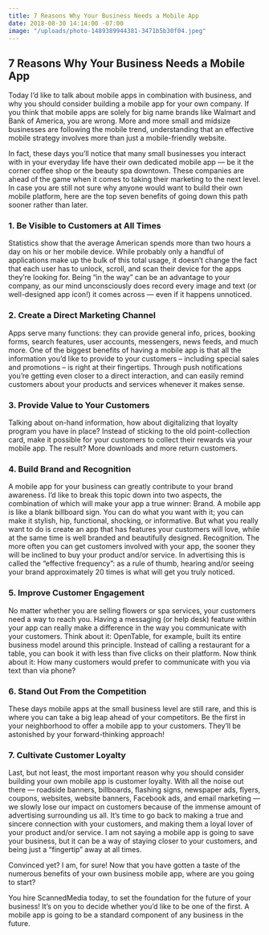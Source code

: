 ```yaml
---
title: 7 Reasons Why Your Business Needs a Mobile App
date: 2018-08-30 14:14:00 -07:00
image: "/uploads/photo-1489389944381-3471b5b30f04.jpeg"
---
```


## 7 Reasons Why Your Business Needs a Mobile App

Today I’d like to talk about mobile apps in combination with business, and why you should consider building a mobile app for your own company.
If you think that mobile apps are solely for big name brands like Walmart and Bank of America, you are wrong. More and more small and midsize businesses are following the mobile trend, understanding that an effective mobile strategy involves more than just a mobile-friendly website.

In fact, these days you’ll notice that many small businesses you interact with in your everyday life have their own dedicated mobile app — be it the corner coffee shop or the beauty spa downtown. These companies are ahead of the game when it comes to taking their marketing to the next level.
In case you are still not sure why anyone would want to build their own mobile platform, here are the top seven benefits of going down this path sooner rather than later.

### 1. Be Visible to Customers at All Times

Statistics show that the average American spends more than two hours a day on his or her mobile device. While probably only a handful of applications make up the bulk of this total usage, it doesn’t change the fact that each user has to unlock, scroll, and scan their device for the apps they’re looking for. Being “in the way” can be an advantage to your company, as our mind unconsciously does record every image and text (or well-designed app icon!) it comes across — even if it happens unnoticed.

### 2. Create a Direct Marketing Channel

Apps serve many functions: they can provide general info, prices, booking forms, search features, user accounts, messengers, news feeds, and much more.
One of the biggest benefits of having a mobile app is that all the information you’d like to provide to your customers – including special sales and promotions – is right at their fingertips. Through push notifications you’re getting even closer to a direct interaction, and can easily remind customers about your products and services whenever it makes sense.

### 3. Provide Value to Your Customers

Talking about on-hand information, how about digitalizing that loyalty program you have in place? Instead of sticking to the old point-collection card, make it possible for your customers to collect their rewards via your mobile app. The result? More downloads and more return customers.

### 4. Build Brand and Recognition

A mobile app for your business can greatly contribute to your brand awareness. I’d like to break this topic down into two aspects, the combination of which will make your app a true winner:
Brand. A mobile app is like a blank billboard sign. You can do what you want with it; you can make it stylish, hip, functional, shocking, or informative. But what you really want to do is create an app that has features your customers will love, while at the same time is well branded and beautifully designed.
Recognition. The more often you can get customers involved with your app, the sooner they will be inclined to buy your product and/or service. In advertising this is called the “effective frequency”: as a rule of thumb, hearing and/or seeing your brand approximately 20 times is what will get you truly noticed.

### 5. Improve Customer Engagement

No matter whether you are selling flowers or spa services, your customers need a way to reach you. Having a messaging (or help desk) feature within your app can really make a difference in the way you communicate with your customers. Think about it: OpenTable, for example, built its entire business model around this principle. Instead of calling a restaurant for a table, you can book it with less than five clicks on their platform. Now think about it: How many customers would prefer to communicate with you via text than via phone?

### 6. Stand Out From the Competition

These days mobile apps at the small business level are still rare, and this is where you can take a big leap ahead of your competitors. Be the first in your neighborhood to offer a mobile app to your customers. They’ll be astonished by your forward-thinking approach!

### 7. Cultivate Customer Loyalty

Last, but not least, the most important reason why you should consider building your own mobile app is customer loyalty. With all the noise out there — roadside banners, billboards, flashing signs, newspaper ads, flyers, coupons, websites, website banners, Facebook ads, and email marketing — we slowly lose our impact on customers because of the immense amount of advertising surrounding us all. It’s time to go back to making a true and sincere connection with your customers, and making them a loyal lover of your product and/or service. I am not saying a mobile app is going to save your business, but it can be a way of staying closer to your customers, and being just a “fingertip” away at all times.

Convinced yet? I am, for sure! Now that you have gotten a taste of the numerous benefits of your own business mobile app, where are you going to start?


You hire ScannedMedia today, to set the foundation for the future of your business! It’s on you to decide whether you’d like to be one of the first. A mobile app is going to be a standard component of any business in the future.